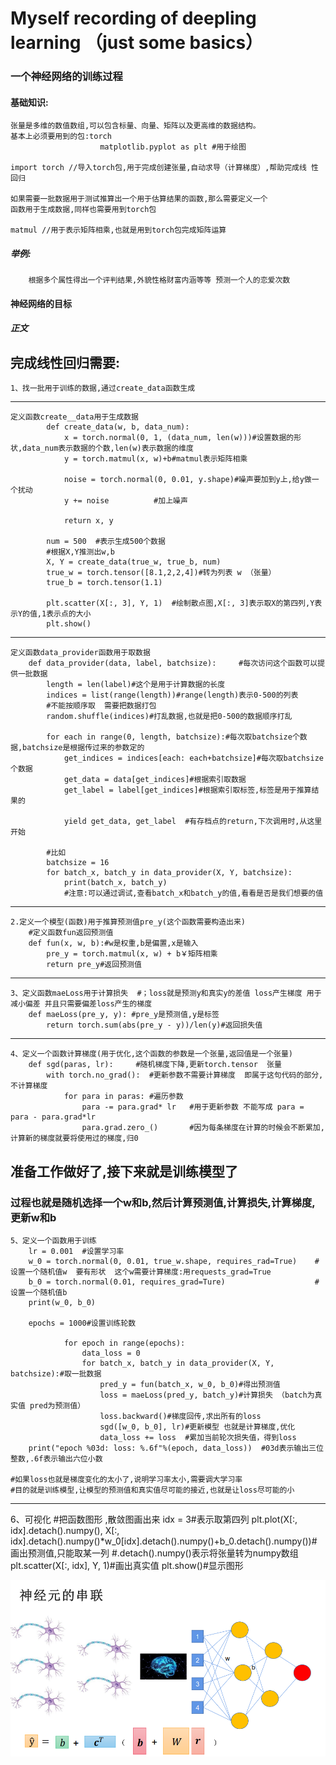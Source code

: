 # Myself recording of deepling learning （just some basics）

### 一个神经网络的训练过程

#### 基础知识:
    张量是多维的数值数组,可以包含标量、向量、矩阵以及更高维的数据结构。
    基本上必须要用到的包:torch
                        matplotlib.pyplot as plt #用于绘图

    import torch //导入torch包,用于完成创建张量,自动求导（计算梯度）,帮助完成线 性回归

    如果需要一批数据用于测试推算出一个用于估算结果的函数,那么需要定义一个
    函数用于生成数据,同样也需要用到torch包

    matmul //用于表示矩阵相乘,也就是用到torch包完成矩阵运算
##### 举例:
        根据多个属性得出一个评判结果,外貌性格财富内涵等等 预测一个人的恋爱次数

#### 神经网络的目标
 
##### 正文

## 完成线性回归需要:

    1、找一批用于训练的数据,通过create_data函数生成
---- 
    定义函数create__data用于生成数据
            def create_data(w, b, data_num):
                x = torch.normal(0, 1, (data_num, len(w)))#设置数据的形状,data_num表示数据的个数,len(w)表示数据的维度
                y = torch.matmul(x, w)+b#matmul表示矩阵相乘

                noise = torch.normal(0, 0.01, y.shape)#噪声要加到y上,给y做一个扰动
                y += noise          #加上噪声

                return x, y

            num = 500  #表示生成500个数据
            #根据X,Y推测出w,b
            X, Y = create_data(true_w, true_b, num) 
            true_w = torch.tensor([8.1,2,2,4])#转为列表 w （张量）
            true_b = torch.tensor(1.1)
            
            plt.scatter(X[:, 3], Y, 1)  #绘制散点图,X[:, 3]表示取X的第四列,Y表示Y的值,1表示点的大小
            plt.show()
---
    定义函数data_provider函数用于取数据
        def data_provider(data, label, batchsize):     #每次访问这个函数可以提供一批数据
            length = len(label)#这个是用于计算数据的长度
            indices = list(range(length))#range(length)表示0-500的列表
            #不能按顺序取  需要把数据打包
            random.shuffle(indices)#打乱数据,也就是把0-500的数据顺序打乱

            for each in range(0, length, batchsize):#每次取batchsize个数据,batchsize是根据传过来的参数定的
                get_indices = indices[each: each+batchsize]#每次取batchsize个数据
                get_data = data[get_indices]#根据索引取数据
                get_label = label[get_indices]#根据索引取标签,标签是用于推算结果的

                yield get_data, get_label  #有存档点的return,下次调用时,从这里开始

            #比如
            batchsize = 16
            for batch_x, batch_y in data_provider(X, Y, batchsize):
                print(batch_x, batch_y)
                #注意:可以通过调试,查看batch_x和batch_y的值,看看是否是我们想要的值
    
---

    2.定义一个模型(函数)用于推算预测值pre_y(这个函数需要构造出来)
        #定义函数fun返回预测值
        def fun(x, w, b):#w是权重,b是偏置,x是输入
            pre_y = torch.matmul(x, w) + b￥矩阵相乘
            return pre_y#返回预测值
---                
    3、定义函数maeLoss用于计算损失  #；loss就是预测y和真实y的差值 loss产生梯度 用于减小偏差 并且只需要偏差loss产生的梯度
        def maeLoss(pre_y, y): #pre_y是预测值,y是标签
            return torch.sum(abs(pre_y - y))/len(y)#返回损失值
---
    4、定义一个函数计算梯度(用于优化,这个函数的参数是一个张量,返回值是一个张量)
        def sgd(paras, lr):     #随机梯度下降,更新torch.tensor  张量
            with torch.no_grad():  #更新参数不需要计算梯度  即属于这句代码的部分,不计算梯度 
                for para in paras: #遍历参数
                    para -= para.grad* lr   #用于更新参数 不能写成 para = para - para.grad*lr
                    para.grad.zero_()       #因为每条梯度在计算的时候会不断累加,计算新的梯度就要将使用过的梯度,归0  
    
## 准备工作做好了,接下来就是训练模型了
### 过程也就是随机选择一个w和b,然后计算预测值,计算损失,计算梯度,更新w和b
    5、定义一个函数用于训练
        lr = 0.001  #设置学习率
        w_0 = torch.normal(0, 0.01, true_w.shape, requires_rad=True)    #设置一个随机值w  要有形状  这个w需要计算梯度:用requests_grad=True  
        b_0 = torch.normal(0.01, requires_grad=Ture)                    #设置一个随机值b
        print(w_0, b_0)

        epochs = 1000#设置训练轮数

                for epoch in range(epochs):
                    data_loss = 0
                    for batch_x, batch_y in data_provider(X, Y, batchsize):#取一批数据
                        pred_y = fun(batch_x, w_0, b_0)#得出预测值
                        loss = maeLoss(pred_y, batch_y)#计算损失 （batch为真实值 pred为预测值）
                        loss.backward()#梯度回传,求出所有的loss
                        sgd([w_0, b_0], lr)#更新模型 也就是计算梯度,优化
                        data_loss += loss  #累加当前轮次损失值，得到loss
        print("epoch %03d: loss: %.6f"%(epoch, data_loss))  #03d表示输出三位整数,.6f表示输出六位小数

    #如果loss也就是梯度变化的太小了,说明学习率太小,需要调大学习率
    #目的就是训练模型,让模型的预测值和真实值尽可能的接近,也就是让loss尽可能的小
---
6、可视化
    #把函数图形 ,散敛图画出来
    idx = 3#表示取第四列
    plt.plot(X[:, idx].detach().numpy(), X[:, idx].detach().numpy()*w_0[idx].detach().numpy()+b_0.detach().numpy())#画出预测值,只能取某一列
    #.detach().numpy()表示将张量转为numpy数组
    plt.scatter(X[:, idx], Y, 1)#画出真实值
    plt.show()#显示图形

    





![卷积](images/image.png)
